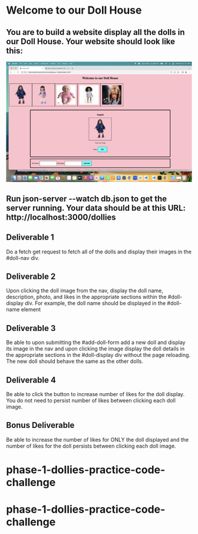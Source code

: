 # Welcome to our Doll House

## You are to build a website display all the dolls in our Doll House.  Your website should look like this:

![website image](my-practice-cc.jpg)

## Run json-server --watch db.json to get the server running.  Your data should be at this URL: http://localhost:3000/dollies

## Deliverable 1
Do a fetch get request to fetch all of the dolls and display their images in the #doll-nav div.  

## Deliverable 2
Upon clicking the doll image from the nav, display the doll name, description, photo, and likes in the appropriate sections within the #doll-display div.  For example, the doll name should be displayed in the #doll-name element

## Deliverable 3
Be able to upon submitting the #add-doll-form add a new doll and display its image in the nav and upon clicking the image display the doll details in the appropriate sections in the #doll-display div without the page reloading.  The new doll should behave the same as the other dolls. 

## Deliverable 4
Be able to click the button to increase number of likes for the doll display.  You do not need to persist number of likes between clicking each doll image.

## Bonus Deliverable
Be able to increase the number of likes for ONLY the doll displayed and the number of likes for the doll persists between clicking each doll image.




# phase-1-dollies-practice-code-challenge
# phase-1-dollies-practice-code-challenge
